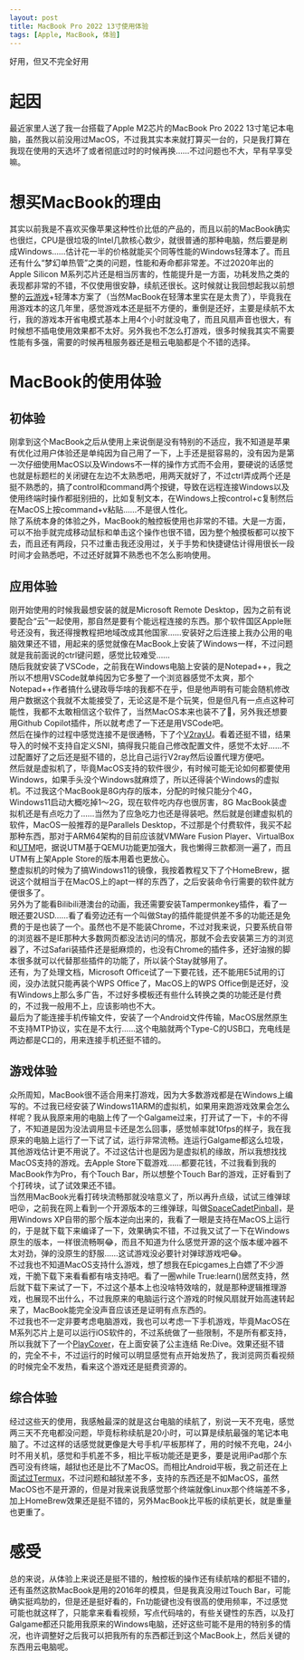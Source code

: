 ```yaml
---
layout: post
title: MacBook Pro 2022 13寸使用体验
tags: [Apple, MacBook, 体验]
---
```


  好用，但又不完全好用<!--more-->    

# 起因
  最近家里人送了我一台搭载了Apple M2芯片的MacBook Pro 2022 13寸笔记本电脑，虽然我以前没用过MacOS，不过我其实本来就打算买一台的，只是我打算在我现在使用的天选坏了或者彻底过时的时候再换……不过问题也不大，早有早享受嘛。   

# 想买MacBook的理由
  其实以前我是不喜欢买像苹果这种性价比低的产品的，而且以前的MacBook确实也很烂，CPU是很垃圾的Intel几款核心数少，就很普通的那种电脑，然后要是刷成Windows……估计花一半的价格就能买个同等性能的Windows轻薄本了。而且还有什么“梦幻单热管”之类的问题，性能和寿命都非常差。不过2020年出的Apple Silicon M系列芯片还是相当厉害的，性能提升是一方面，功耗发热之类的表现都非常的不错，不仅使用很安静，续航还很长。这时候就让我回想起我以前想整的[云游戏](/2021/09/28/cloudgame.html)+轻薄本方案了（当然MacBook在轻薄本里实在是太贵了），毕竟我在用游戏本的这几年里，感觉游戏本还是挺不方便的，重倒是还好，主要是续航不太行，我的游戏本开省电模式基本上用4个小时就没电了，而且风扇声音也很大，有时候想不插电使用效果都不太好。另外我也不怎么打游戏，很多时候我其实不需要性能有多强，需要的时候再租服务器还是租云电脑都是个不错的选择。   

# MacBook的使用体验
## 初体验
  刚拿到这个MacBook之后从使用上来说倒是没有特别的不适应，我不知道是苹果有优化过用户体验还是单纯因为自己用了一下，上手还是挺容易的，没有因为是第一次仔细使用MacOS以及Windows不一样的操作方式而不会用，要硬说的话感觉也就是标题栏的关闭键在左边不太熟悉吧，用两天就好了，不过ctrl弄成两个还是挺不熟悉的，搞了control和command两个按键，导致在远程连接Windows以及使用终端时操作都挺别扭的，比如复制文本，在Windows上按control+c复制然后在MacOS上按command+v粘贴……不是很人性化。   
  除了系统本身的体验之外，MacBook的触控板使用也非常的不错。大是一方面，可以不抬手就完成移动鼠标和单击这个操作也很不错，因为整个触摸板都可以按下去，而且还有两段，只不过重击我还没用过，关于手势和快捷键估计得用很长一段时间才会熟悉吧，不过还好就算不熟悉也不怎么影响使用。   
## 应用体验
  刚开始使用的时候我最想安装的就是Microsoft Remote Desktop，因为之前有说要配合“云”一起使用，那自然是要有个能远程连接的东西。那个软件国区Apple账号还没有，我还得搜教程把地域改成其他国家……安装好之后连接上我办公用的电脑效果还不错，用起来的感觉就像在MacBook上安装了Windows一样，不过问题就是我前面说的ctrl键问题，感觉比较难受……   
  随后我就安装了VSCode，之前我在Windows电脑上安装的是Notepad++，我之所以不想用VSCode就单纯因为它多整了一个浏览器感觉不太爽，那个Notepad++作者搞什么键政辱华啥的我都不在乎，但是他声明有可能会随机修改用户数据这个我就不太能接受了，无论这是不是个玩笑，但是但凡有一点点这种可能性，我都不太敢相信这个软件了，当然MacOS本来也装不了🤣，另外我还想要用Github Copilot插件，所以就考虑了一下还是用VSCode吧。   
  然后在操作的过程中感觉连接不是很通畅，下了个[V2rayU](https://github.com/yanue/V2rayU)。看着还挺不错，结果导入的时候不支持自定义SNI，搞得我只能自己修改配置文件，感觉不太好……不过配置好了之后还是挺不错的，总比自己运行V2ray然后设置代理方便吧。   
  然后就是虚拟机了，毕竟MacOS支持的软件很少，有时候可能无论如何都要使用Windows，如果手头没个Windows就麻烦了，所以还得装个Windows的虚拟机。不过我这个MacBook是8G内存的版本，分配的时候只能分个4G，Windows11启动大概吃掉1～2G，现在软件吃内存也很厉害，8G MacBook装虚拟机还是有点吃力了……当然为了应急吃力也还是得装吧。然后就是创建虚拟机的软件，MacOS一般推荐的是Parallels Desktop，不过那是个付费软件，我买不起那种东西，那对于ARM64架构的目前应该就VMWare Fusion Player、VirtualBox和[UTM](https://github.com/utmapp/UTM)吧，据说UTM基于QEMU功能更加强大，我也懒得三款都测一遍了，而且UTM有上架Apple Store的版本用着也更放心。   
  整虚拟机的时候为了搞Windows11的镜像，我按着教程又下了个HomeBrew，据说这个就相当于在MacOS上的apt一样的东西了，之后安装命令行需要的软件就方便很多了。   
  另外为了能看Bilibili港澳台的动画，我还需要安装Tampermonkey插件，看了一眼还要2USD……看了看旁边还有一个叫做Stay的插件能提供差不多的功能还是免费的于是也装了一个。虽然也不是不能装Chrome，不过对我来说，只要系统自带的浏览器不是IE那种大多数网页都没法访问的情况，那就不会去安装第三方的浏览器了，不过Safari装插件还是挺麻烦的，也没有Chrome的插件多，还好油猴的脚本很多就可以代替那些插件的功能了，所以装个Stay就够用了。   
  还有，为了处理文档，Microsoft Office试了一下要花钱，还不能用E5试用的订阅，没办法就只能再装个WPS Office了，MacOS上的WPS Office倒是还好，没有Windows上那么多广告，不过好多模板还有些什么转换之类的功能还是付费的，不过我一般用不上，应该影响也不大。   
  最后为了能连接手机传输文件，安装了一个Android文件传输，MacOS居然原生不支持MTP协议，实在是不太行……这个电脑就两个Type-C的USB口，充电线是两边都是C口的，用来连接手机还挺不错的。   
## 游戏体验
  众所周知，MacBook很不适合用来打游戏，因为大多数游戏都是在Windows上编写的。不过我已经安装了Windows11ARM的虚拟机，如果用来跑游戏效果会怎么样呢？我从我原来用的电脑上传了一个Galgame过来，打开试了一下，卡的不得了，不知道是因为没法调用显卡还是怎么回事，感觉帧率就10fps的样子，我在我原来的电脑上运行了一下试了试，运行非常流畅。连运行Galgame都这么垃圾，其他游戏估计更不用说了。不过这估计也是因为是虚拟机的缘故，所以我想找找MacOS支持的游戏。去Apple Store下载游戏……都要花钱，不过我看到我的MacBook作为Pro，有个Touch Bar，所以想整个Touch Bar的游戏，正好看到了个打砖块，试了试效果还不错。   
  当然用MacBook光看打砖块流畅那就没啥意义了，所以再升点级，试试三维弹球吧😝，之前我在网上看到一个开源版本的三维弹球，叫做[SpaceCadetPinball](https://github.com/k4zmu2a/SpaceCadetPinball)，是用Windows XP自带的那个版本逆向出来的，我看了一眼是支持在MacOS上运行的，于是就下载下来编译了一下，效果确实不错，不过我又试了一下在Windows原生的版本，一样很流畅啊😂，而且不知道为什么感觉开源的这个版本缓冲器不太对劲，弹的没原生的舒服……这试游戏没必要针对弹球游戏吧😂。   
  不过我也不知道MacOS支持什么游戏，想了想我在Epicgames上白嫖了不少游戏，干脆下载下来看看都有啥支持吧。看了一圈while True:learn()居然支持，然后就下载下来试了一下，不过这个基本上也没啥特效啥的，就是那种逻辑推理游戏，也展现不出什么，不过我原来的电脑运行这个游戏的时候风扇就开始高速转起来了，MacBook能完全没声音应该还是证明有点东西的。   
  不过我也不一定非要考虑电脑游戏，我也可以考虑一下手机游戏，毕竟MacOS在M系列芯片上是可以运行iOS软件的，不过系统做了一些限制，不是所有都支持，所以我就下了一个[PlayCover](https://github.com/PlayCover/PlayCover)，在上面安装了公主连结 Re:Dive。效果还挺不错的，完全不卡，不过运行的时候可以明显感觉有点开始发热了，我浏览网页看视频的时候完全不发热，看来这个游戏还是挺费资源的。   
## 综合体验
  经过这些天的使用，我感触最深的就是这台电脑的续航了，别说一天不充电，感觉两三天不充电都没问题，毕竟标称续航是20小时，可以算是续航最强的笔记本电脑了。不过这样的话感觉就更像是大号手机/平板那样了，用的时候不充电，24小时不用关机，感觉和手机差不多，相比平板功能还是更多，要是说用iPad那个东西可没有终端，越狱也还是比不了MacOS。而相比Android平板，我之前还在上面[试过Termux](/2022/02/15/termux.html)，不过问题和越狱差不多，支持的东西还是不如MacOS，虽然MacOS也不是开源的，但是对我来说我感觉那个终端就像Linux那个终端差不多，加上HomeBrew效果还是挺不错的，另外MacBook比平板的续航更长，就是重量也更重了。   

# 感受
  总的来说，从体验上来说还是挺不错的，触控板的操作还有续航啥的都挺不错的，还有虽然这款MacBook是用的2016年的模具，但是我真没用过Touch Bar，可能确实挺鸡肋的，但是还是挺好看的，Fn功能键也没有很高的使用频率，不过感觉可能也就这样了，只能拿来看看视频，写点代码啥的，有些关键性的东西，以及打Galgame都还只能用我原来的Windows电脑，还好这些可能不是用的特别多的情况，也许调整好之后我可以把我所有的东西都迁到这个MacBook上，然后关键的东西用云电脑呢。